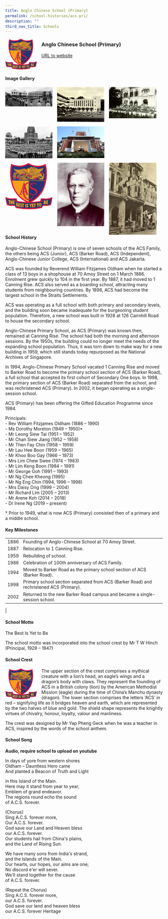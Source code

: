 ```yaml
---
title: Anglo Chinese School (Primary)
permalink: /school-histories/acs-pri/
description: ""
third_nav_title: Schools
---
```

<img src="/images/acspri1.jpg" style="width:20%;margin-right:15px;" align = "left">

### **Anglo Chinese School (Primary)**
[URL to website](https://admiraltysec.moe.edu.sg/)

<br clear="left">

#### **Image Gallery**

<p><a href="https://staging.d1yxymztqoj7qn.amplifyapp.com/images/ahmadibrahimsec2.jpg">  
<img src="/images/acspri2.jpg" style="width:30%;margin-right:15px;" align = "left">
</a></p>

<p><a href="https://staging.d1yxymztqoj7qn.amplifyapp.com/images/ahmadibrahimsec4.jpg">  
<img src="/images/acspri4.jpg" style="width:30%;margin-right:15px;" align = "left">
</a></p>

<p><a href="https://staging.d1yxymztqoj7qn.amplifyapp.com/images/acspri6.jpg">  
<img src="/images/acspri6.jpg" style="width:30%;margin-right:15px;" align = "left">
</a></p>

<br clear="left">

<p><a href="https://staging.d1yxymztqoj7qn.amplifyapp.com/images/acspri5.jpg">  
<img src="/images/acspri5.jpg" style="width:30%;margin-right:15px;" align = "left">
</a></p>

<p><a href="https://staging.d1yxymztqoj7qn.amplifyapp.com/images/acspri8.jpg">  
<img src="/images/acspri8.jpg" style="width:30%;margin-right:15px;" align = "left">
</a></p>

<br clear="left">

<p><a href="https://staging.d1yxymztqoj7qn.amplifyapp.com/images/acspri9.jpg">  
<img src="/images/acspri9.jpg" style="width:30%;margin-right:15px;" align = "left">
</a></p>

<p><a href="https://staging.d1yxymztqoj7qn.amplifyapp.com/images/ahmadibrahimsec3.jpg">  
<img src="/images/acspri3.jpg" style="width:30%;margin-right:15px;" align = "left">
</a></p>

<p><a href="https://staging.d1yxymztqoj7qn.amplifyapp.com/images/acspri7.jpg">  
<img src="/images/acspri7.jpg" style="width:30%;margin-right:15px;" align = "left">
</a></p>

#### **School History**
Anglo-Chinese School (Primary) is one of seven schools of the ACS Family, the others being ACS (Junior), ACS (Barker Road), ACS (Independent), Anglo-Chinese Junior College, ACS (International) and ACS Jakarta.  

ACS was founded by Reverend William Fitzjames Oldham when he started a class of 13 boys in a shophouse at 70 Amoy Street on 1 March 1886. Enrolment grew quickly to 104 in the first year. By 1887, it had moved to 1 Canning Rise. ACS also served as a boarding school, attracting many students from neighbouring countries. By 1896, ACS had become the largest school in the Straits Settlements.

ACS was operating as a full school with both primary and secondary levels, and the building soon became inadequate for the burgeoning student population. Therefore, a new school was built in 1928 at 126 Cairnhill Road to house the secondary school.

Anglo-Chinese Primary School, as ACS (Primary) was known then, remained at Canning Rise. The school had both the morning and afternoon sessions. By the 1950s, the building could no longer meet the needs of the expanding school population. Thus, it was torn down to make way for a new building in 1959, which still stands today repurposed as the National Archives of Singapore.

In 1994, Anglo-Chinese Primary School vacated 1 Canning Rise and moved to Barker Road to become the primary school section of ACS (Barker Road), a full school that accepted its first cohort of Secondary One boys. In 1998, the primary section of ACS (Barker Road) separated from the school, and was rechristened ACS (Primary). In 2002, it began operating as a single-session school.

ACS (Primary) has been offering the Gifted Education Programme since 1984.

Principals:<br>
\- Rev William Fitzjames Oldham (1886 – 1990)<br>
\- Ms Dorothy Moreton (1949 – 1950)*<br>
\- Mr Leong Siew Tai (1951 – 1952)<br>
\- Mr Chan Siew Jiang (1952 – 1958)<br>
\- Mr Then Fay Chin (1958 – 1959)<br>
\- Mr Lau Hee Boon (1959 – 1965)<br>
\- Mr Khoo Boo Gay (1966 – 1973)<br>
\- Mrs Lim Chew Swee (1974 – 1983)<br>
\- Mr Lim Keng Boon (1984 – 1991)<br>
\- Mr George Goh (1991 – 1993)<br>
\- Mr Ng Chee Kheong (1995)<br>
\- Mr Ng Eng Chin (1994, 1996 – 1998)<br>
\- Mrs Daisy Ong (1999 – 2004)<br>
\- Mr Richard Lim (2005 – 2013)<br>
\- Mr Arene Koh (2014 – 2018)<br>
\- Dr Irene Ng (2019 – present)

\* Prior to 1949, what is now ACS (Primary) consisted then of a primary and a middle school.


#### **Key Milestones**

|  |  |
|:---:|---|
| 1886 | Founding of Anglo-Chinese School at 70 Amoy Street. |
| 1887 | Relocation to 1 Canning Rise. |
| 1959 | Rebuilding of school. |
| 1986 | Celebration of 100th anniversary of ACS Family. |
| 1994 | Moved to Barker Road as the primary school section of ACS (Barker Road). |
| 1998 | Primary school section separated from ACS (Barker Road) and rechristened ACS (Primary). |
| 2002 | Returned to the new Barker Road campus and became a single-session school. |
|

#### **School Motto**
The Best Is Yet to Be

The school motto was incorporated into the school crest by Mr T W Hinch (Principal, 1929 – 1947)

#### **School Crest**
<img src="/images/acspri1.jpg" style="width:20%;margin-right:15px;" align = "left">

The upper section of the crest comprises a mythical creature with a lion’s head, an eagle’s wings and a dragon’s body with claws. They represent the founding of ACS in a British colony (lion) by the American Methodist Mission (eagle) during the time of China’s Manchu dynasty (dragon). The lower section comprises the letters ‘ACS’ in red – signifying life as it bridges heaven and earth, which are represented by the two halves of blue and gold. The shield shape represents the knightly virtues of chivalry, honour, loyalty, valour and manliness.

The crest was designed by Mr Yap Pheng Geck when he was a teacher in ACS, inspired by the words of the school anthem.

#### **School Song**
**Audio, require school to upload on youtube**

In days of yore from western shores<br>
Oldham – Dauntless Hero came<br>
And planted a Beacon of Truth and Light<br>

in this Island of the Main.<br>
Here may it stand from year to year,<br>
Emblem of grand endeavor.<br>
The regions round echo the sound<br>
of A.C.S. forever.

(Chorus)<br>
Sing A.C.S. forever more,<br>
Our A.C.S. forever.<br>
God save our Land and Heaven bless<br>
our A.C.S. forever.<br>
Our students hail from China's plains,<br>
and the Land of Rising Sun.

We have many sons from India's strand,<br>
and the Islands of the Main.<br>
Our hearts, our hopes, our aims are one;<br>
No discord e'er will sever.<br>
We'll stand together for the cause<br>
of A.C.S. forever.

(Repeat the Chorus)<br>
Sing A.C.S. forever more,<br>
our A.C.S. forever.<br>
God save our land and heaven bless<br>
our A.C.S. forever Heritage